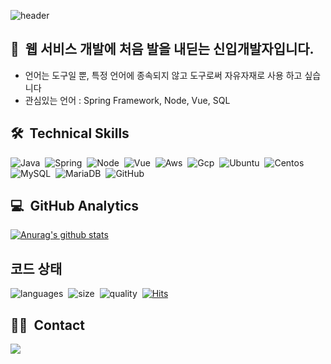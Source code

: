 


![header](https://capsule-render.vercel.app/api?type=waving&color=auto&height=200&section=header&text=도전하는%20개발자&fontSize=90&animation=scaleIn)

  
## 👋 &nbsp;웹 서비스 개발에 처음 발을 내딛는 신입개발자입니다. 

- 언어는 도구일 뿐, 특정 언어에 종속되지 않고 도구로써 자유자재로 사용 하고 싶습니다
- 관심있는 언어 : Spring Framework, Node, Vue, SQL <br/>


## 🛠 &nbsp;Technical Skills
![Java](https://img.shields.io/badge/Java-007396?style=flat&logo=java&logoColor=white)&nbsp;
![Spring](https://img.shields.io/badge/Spring-6DB33F?style=flat&logo=Spring&logoColor=white)&nbsp;
![Node](https://img.shields.io/badge/Node-6DB33F?style=flat&logo=node-dot-js&logoColor=white)&nbsp;
![Vue](https://img.shields.io/badge/Vue-4FC08D?style=flat&logo=vue-dot-js&logoColor=white)&nbsp;
![Aws](https://img.shields.io/badge/AWS-05122A?style=flat&logo=amazonaws&logoColor=white)&nbsp;
![Gcp](https://img.shields.io/badge/GCP-05122A?style=flat&logo=googlecloud&logoColor=white)&nbsp;
![Ubuntu](https://img.shields.io/badge/ubuntu-05122A?style=flat&logo=ubuntu&logoColor=white)&nbsp;
![Centos](https://img.shields.io/badge/centos-05122A?style=flat&logo=centos&logoColor=white)&nbsp;
![MySQL](https://img.shields.io/badge/MySQL-4479A1?style=flat&logo=MySQL&logoColor=white)&nbsp;
![MariaDB](https://img.shields.io/badge/MariaDB-003545?style=flat&logo=MariaDB&logoColor=white)&nbsp;
![GitHub](https://img.shields.io/badge/-GitHub-05122A?style=flat&logo=github)&nbsp;
<br/>


## 💻 &nbsp;GitHub Analytics
[![Anurag's github stats](https://github-readme-stats.vercel.app/api?username=snapthecode&hide=stars&show_icons=true&theme=vue)](https://github.com/anuraghazra/github-readme-stats)
<br/>
## 코드 상태
![languages](https://img.shields.io/github/languages/count/snapthecode/luvit)&nbsp;
![size](https://img.shields.io/github/languages/code-size/snapthecode/luvit)&nbsp;
![quality](https://img.shields.io/codefactor/grade/github/snapthecode/server)&nbsp;
[![Hits](https://hits.seeyoufarm.com/api/count/incr/badge.svg?url=https%3A%2F%2Fgithub.com%2Fsnapthecode%2Fsnapthecode&count_bg=%2379C83D&title_bg=%23555555&icon=checkmarx.svg&icon_color=%23B0B0B0&title=&edge_flat=false)](https://hits.seeyoufarm.com)


## 🤝🏻 &nbsp;Contact
<a href="mailto:pdc8972@gmail.com"><img src="https://img.shields.io/badge/Gmail-D14836?style=flat&logo=Gmail&logoColor=white"/></a>



<!--
[![Top Langs](https://github-readme-stats.vercel.app/api/top-langs/?username=sowon-dev&layout=compact&theme=algolia)](https://github.com/anuraghazra/github-readme-stats)
-->
